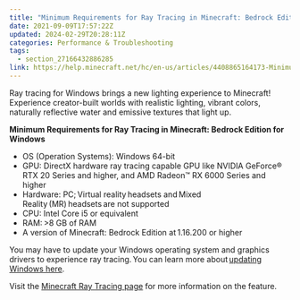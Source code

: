 ```yaml
---
title: "Minimum Requirements for Ray Tracing in Minecraft: Bedrock Edition for Windows"
date: 2021-09-09T17:57:22Z
updated: 2024-02-29T20:28:11Z
categories: Performance & Troubleshooting
tags:
  - section_27166432886285
link: https://help.minecraft.net/hc/en-us/articles/4408865164173-Minimum-Requirements-for-Ray-Tracing-in-Minecraft-Bedrock-Edition-for-Windows
---
```


Ray tracing for Windows brings a new lighting experience to Minecraft! Experience creator-built worlds with realistic lighting, vibrant colors, naturally reflective water and emissive textures that light up.

**Minimum Requirements for Ray Tracing in Minecraft: Bedrock Edition for Windows**

- OS (Operation Systems): Windows 64-bit  
- GPU: DirectX hardware ray tracing capable GPU like NVIDIA GeForce® RTX 20 Series and higher, and AMD Radeon™ RX 6000 Series and higher 
- Hardware: PC; Virtual reality headsets and Mixed Reality (MR) headsets are not supported  
- CPU: Intel Core i5 or equivalent  
- RAM: \>8 GB of RAM   
- A version of Minecraft: Bedrock Edition at 1.16.200 or higher   

You may have to update your Windows operating system and graphics drivers to experience ray tracing. You can learn more about [updating Windows here](https://support.microsoft.com/en-us/windows/update-windows-10-3c5ae7fc-9fb6-9af1-1984-b5e0412c556a). 

Visit the [Minecraft Ray Tracing page](https://www.minecraft.net/en-us/updates/ray-tracing) for more information on the feature.
